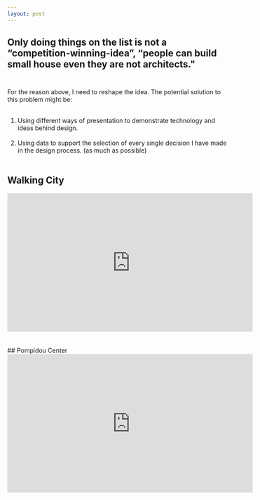 ```yaml
---
layout: post
---
```


## Only doing things on the list is not a “competition-winning-idea”, “people can build small house even they are not architects."<br><br>
For the reason above, I need to reshape the idea. The potential solution to this problem might be:<br><br>
1. Using different ways of presentation to demonstrate technology and ideas behind design. <br><br>
2. Using data to support the selection of every single decision I have made in the design process. (as much as possible)<br><br>

## Walking City
<iframe width="560" height="315" src="https://www.youtube.com/embed/LYHG_t7SF8E" title="YouTube video player" frameborder="0" allow="accelerometer; autoplay; clipboard-write; encrypted-media; gyroscope; picture-in-picture" allowfullscreen></iframe>
<br><br><br>
## Pompidou Center
<iframe width="560" height="315" src="https://www.youtube.com/embed/VHCDAW1SQaM" title="YouTube video player" frameborder="0" allow="accelerometer; autoplay; clipboard-write; encrypted-media; gyroscope; picture-in-picture" allowfullscreen></iframe>
